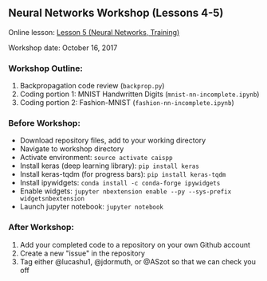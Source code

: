 ## Neural Networks Workshop (Lessons 4-5)

Online lesson: [Lesson 5 (Neural Networks, Training)](http://caisplusplus.usc.edu/blog/curriculum/lesson5)

Workshop date: October 16, 2017

### Workshop Outline:
1. Backpropagation code review (`backprop.py`)
2. Coding portion 1: MNIST Handwritten Digits (`mnist-nn-incomplete.ipynb`)
3. Coding portion 2: Fashion-MNIST (`fashion-nn-incomplete.ipynb`)

### Before Workshop:
* Download repository files, add to your working directory
* Navigate to workshop directory
* Activate environment: `source activate caispp`
* Install keras (deep learning library): `pip install keras`
* Install keras-tqdm (for progress bars): `pip install keras-tqdm`
* Install ipywidgets: `conda install -c conda-forge ipywidgets`
* Enable widgets: `jupyter nbextension enable --py --sys-prefix widgetsnbextension`
* Launch jupyter notebook: `jupyter notebook`

### After Workshop:
1. Add your completed code to a repository on your own Github account
2. Create a new "issue" in the repository
2. Tag either @lucashu1, @jdormuth, or @ASzot so that we can check you off